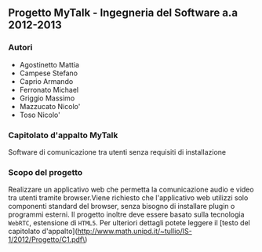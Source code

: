 ## Progetto MyTalk - Ingegneria del Software a.a 2012-2013

### Autori

* Agostinetto Mattia
* Campese Stefano
* Caprio Armando
* Ferronato Michael
* Griggio Massimo
* Mazzucato Nicolo'
* Toso Nicolo'

### Capitolato d'appalto MyTalk
Software di comunicazione tra utenti senza requisiti di installazione

### Scopo del progetto
Realizzare un applicativo web che permetta la comunicazione audio e video tra utenti tramite browser.Viene richiesto che l'applicativo web utilizzi solo componenti standard del browser, senza bisogno di installare plugin o programmi esterni. Il progetto inoltre deve essere basato sulla tecnologia `WebRTC`, estensione di `HTML5`.
Per ulteriori dettagli potete leggere il [testo del capitolato d'appalto](http://www.math.unipd.it/~tullio/IS-1/2012/Progetto/C1.pdf\)
